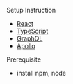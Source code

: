 Setup Instruction
- [React](https://react.dev/)
- [TypeScript](https://www.typescriptlang.org/)
- [GraphQL](https://graphql.org/)
- [Apollo](https://www.apollographql.com/docs)


Prerequisite
* install npm, node

